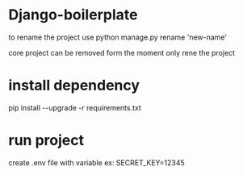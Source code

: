# Django-boilerplate

to rename the project use  python manage.py rename 'new-name'

core project can be removed form the moment only rene the project

# install dependency
pip install --upgrade -r requirements.txt

# run project
create .env file with variable 
ex: SECRET_KEY=12345

